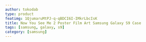 ```yaml
---
author: tokodab
type: product
featimg: 1QjumaruMtPJ-q-qBDCI6I-IMkrLbcIsK
title: Now You See Me 2 Poster Film Art Samsung Galaxy S9 Case
tags: [samsung, galaxy, s9]
category: [samsung]
---
```

